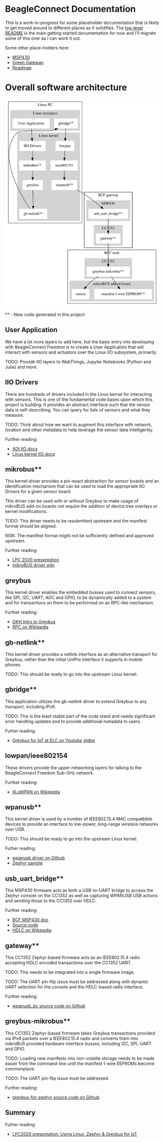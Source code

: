 # BeagleConnect Documentation

This is a work-in-progress for some placeholder documentation
that is likely to get moved around to different places as it
solidifies. The [top-level README](../README.asciidoc) is the
main getting started documentation for now and I'll migrate
some of this over as I can work it out.

Some other place-holders here:

* [MSP430](MSP430.md)
* [Green Gateway](Green_Gateway.md)
* [Roadmap](ROADMAP.md)

# Overall software architecture

![Block Diagram](bcf_block_diagram.svg)

\*\* - New code generated in this project

## User Application

We have a lot more layers to add here, but the basic entry into developing
with BeagleConnect Freedom is to create a User Application that will interact
with sensors and actuators over the Linux IIO subsystem, primarily.

TODO: Provide IIO layers to WebThings, Jupyter Notebooks (Python and Julia) and more.

## IIO Drivers

There are hundreds of drivers included in the Linux kernel for interacting
with sensors. This is one of the fundamental code bases upon which this project
is building. It provides an abstract interface such that the sensor data is
self-describing. You can query for lists of sensors and what they measure.

TODO: Think about how we want to augment this interface with network, location
and other metadata to help leverage the sensor data intelligently.

Further reading: 
* [ADI IIO docs](https://wiki.analog.com/software/linux/docs/iio/iio)
* [Linux kernel IIO docs](https://www.kernel.org/doc/html/latest/driver-api/iio/intro.html)

## mikrobus\*\*

This kernel driver provides a pin-exact abstraction for sensor boards and
an identification mechanism that can be used to load the appropriate IIO Drivers
for a given sensor board.

This driver can be used with or without Greybus to make usage of mikroBUS add-on
boards not require the addition of device tree overlays or kernel modifications.

TODO: This driver needs to be resubmitted upstream and the manifest format should
be aligned.

RISK: The manifest format might not be sufficiently defined and approved upstream.

Further reading:
* [LPC 2020 presentation](https://linuxplumbersconf.org/event/7/contributions/669/)
* [mikroBUS driver wiki](https://elinux.org/Mikrobus)

## greybus

This kernel driver enables the embedded busses used to connect sensors, like SPI,
I2C, UART, ADC and GPIO, to be dynamically added to a system and for transactions
on them to be performed on an RPC-like mechanism.

Further reading:
* [GKH Intro to Greybus](https://kernel-recipes.org/en/2015/talks/an-introduction-to-greybus/)
* [RPC on Wikipedia](https://en.wikipedia.org/wiki/Remote_procedure_call)

## gb-netlink\*\*

This kernel driver provides a netlink interface as an alternative transport
for Greybus, rather than the initial UniPro interface it supports in mobile
phones.

TODO: This should be ready to go into the upstream Linux kernel.

## gbridge\*\*

This application utilizes the gb-netlink driver to extend Greybus to any
transport, including IPv6.

TODO: This is the least stable part of the code stack and needs significant
error handling updates and to provide additional metadata to users.

Futher reading:
* [Greybus for IoT at ELC on Youtube](https://www.youtube.com/watch?v=7H50pv-4YXw&list=PLbzoR-pLrL6pRFP6SOywVJWdEHlmQE51q) [slides](https://elinux.org/images/c/cb/Using_Greybus_for_IoT.pdf)

## lowpan/ieee802154

These drivers provide the upper networking layers for talking to the BeagleConnect Freedom
Sub-GHz network.

Further reading:
* [6LoWPAN on Wikipedia](https://en.wikipedia.org/wiki/6LoWPAN)

## wpanusb\*\*

This kernel driver is used by a number of IEEE802.15.4 MAC compatbible devices to provide
an interface to low-power, long-range wireless networks over USB.

TODO: This should be ready to go into the upstream Linux kernel.

Futher reading:
* [wpanusb driver on Github](https://github.com/finikorg/wpanusb)
* [Zephyr sample](https://docs.zephyrproject.org/2.6.0/samples/net/wpanusb/README.html)

## usb\_uart\_bridge\*\*

This MSP430 firmware acts as both a USB-to-UART bridge to access the Zephyr console on the
CC1352 as well as capturing WPANUSB USB actions and sending those to the CC1352 over HDLC.

Further reading:
* [BCF MSP430 doc](MSP430.md)
* [Source code](https://github.com/jadonk/msp430F55xx_usb_uart_bridge)
* [HDLC on Wikipedia](https://en.wikipedia.org/wiki/High-Level_Data_Link_Control)

## gateway\*\*

This CC1352 Zephyr-based firmware acts as an IEEE802.15.4 radio accepting HDLC encoded
transactions over the CC1352 UART.

TODO: This needs to be integrated into a single firmware image.

TODO: The UART pin-flip issue must be addressed along with dynamic UART selection for
the console and the HDLC-based radio interface.

Further reading:
* [wpanusb\_bc source code on Github](https://github.com/jadonk/wpanusb_bc)

## greybus-mikrobus\*\*

This CC1352 Zephyr-based firmware takes Greybus transactions provided via IPv6 packets
over a IEEE802.15.4 radio and converts them into mikroBUS provided hardware interface
busses, including I2C, SPI, UART and GPIO.

TODO: Loading new manifests into non-volatile storage needs to be made easier from
the command-line until the manifest 1-wire EEPROMs become commonplace.

TODO: The UART pin-flip issue must be addressed.

Further reading:
* [greybus-for-zephyr source code on Github](https://github.com/jadonk/greybus-for-zephyr)

## Summary

Futher reading:
* [LPC2020 presentation: Using Linux, Zephyr & Greybus for IoT](https://linuxplumbersconf.org/event/7/contributions/814/)
